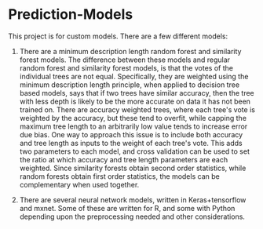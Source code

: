 # Prediction-Models

This project is for custom models. There are a few different models:

1) There are a minimum description length random forest and similarity forest models. The difference between these models and regular random forest and similarity forest models, is that the votes of the individual trees are not equal. Specifically, they are weighted using the minimum description length principle, when applied to decision tree based models, says that if two trees have similar accuracy, then the tree with less depth is likely to be the more accurate on data it has not been trained on. There are accuracy weighted trees, where each tree's vote is weighted by the accuracy, but these tend to overfit, while capping the maximum tree length to an arbitrarily low value tends to increase error due bias. One way to approach this issue is to include both accuracy and tree length as inputs to the weight of each tree's vote. This adds two parameters to each model, and cross validation can be used to set the ratio at which accuracy and tree length parameters are each weighted. Since similarity forests obtain second order statistics, while random forests obtain first order statistics, the models can be complementary when used together.


2) There are several neural network models, written in Keras+tensorflow and mxnet. Some of these are written for R, and some with Python depending upon the preprocessing needed and other considerations. 

